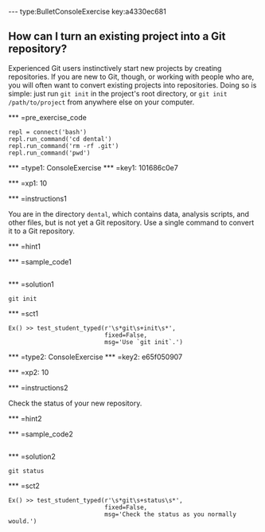 --- type:BulletConsoleExercise key:a4330ec681
## How can I turn an existing project into a Git repository?

Experienced Git users instinctively start new projects by creating repositories.
If you are new to Git,
though,
or working with people who are,
you will often want to convert existing projects into repositories.
Doing so is simple:
just run `git init` in the project's root directory,
or `git init /path/to/project` from anywhere else on your computer.

*** =pre_exercise_code
```{python}
repl = connect('bash')
repl.run_command('cd dental')
repl.run_command('rm -rf .git')
repl.run_command('pwd')
```

*** =type1: ConsoleExercise
*** =key1: 101686c0e7

*** =xp1: 10

*** =instructions1

You are in the directory `dental`,
which contains data, analysis scripts, and other files,
but is not yet a Git repository.
Use a single command to convert it to a Git repository.

*** =hint1

*** =sample_code1
```{shell}
```

*** =solution1
```{shell}
git init
```

*** =sct1
```{python}
Ex() >> test_student_typed(r'\s*git\s+init\s*',
                           fixed=False,
                           msg='Use `git init`.')
```

*** =type2: ConsoleExercise
*** =key2: e65f050907

*** =xp2: 10

*** =instructions2

Check the status of your new repository.

*** =hint2

*** =sample_code2
```{shell}
```

*** =solution2
```{shell}
git status
```

*** =sct2
```{python}
Ex() >> test_student_typed(r'\s*git\s+status\s*',
                           fixed=False,
                           msg='Check the status as you normally would.')
```

